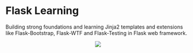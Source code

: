 # Flask Learning

Building strong foundations and learning Jinja2 templates and extensions like Flask-Bootstrap, Flask-WTF and Flask-Testing in Flask web framework.

<p align="center">
<img src="https://sourcedexter.com/wp-content/uploads/2017/09/flask-python.png">
</p>
